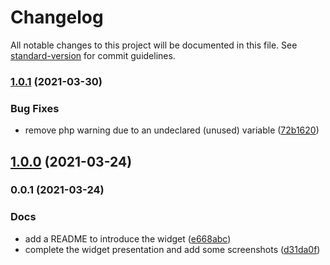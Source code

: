 # Changelog

All notable changes to this project will be documented in this file. See [standard-version](https://github.com/conventional-changelog/standard-version) for commit guidelines.

### [1.0.1](https://github.com/armandphilippot/post-types-list-widget/compare/v1.0.0...v1.0.1) (2021-03-30)


### Bug Fixes

* remove php warning due to an undeclared (unused) variable ([72b1620](https://github.com/armandphilippot/post-types-list-widget/commit/72b1620aaae23aa4d362526bf3b02d48200646bb))

## [1.0.0](https://github.com/armandphilippot/post-types-list-widget/compare/v0.0.1...v1.0.0) (2021-03-24)

### 0.0.1 (2021-03-24)


### Docs

* add a README to introduce the widget ([e668abc](https://github.com/armandphilippot/post-types-list-widget/commit/e668abceb209cf5d3fe666316f5f74d221e5c2a2))
* complete the widget presentation and add some screenshots ([d31da0f](https://github.com/armandphilippot/post-types-list-widget/commit/d31da0ff868de35b94202bf6e813846f0c9f7467))
